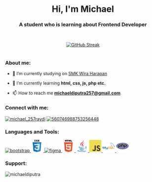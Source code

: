 <h1 align="center">Hi, I'm Michael</h1>
<h3 align="center">A student who is learning about Frontend Developer</h3>
<br>

<div align="center" dir="auto">

[![GitHub Streak](https://streak-stats.demolab.com?user=michaeldiputra&theme=transparent&hide_border=true&mode=weekly&card_width=500)](https://git.io/streak-stats)

</div>
<h1 align="center"></h1>
<h3 align="left">About me:</h3>

- 🔭 I’m currently studying on [SMK Wira Harapan](https://smkwiraharapan.sch.id/)

- 🌱 I’m currently learning **html, css, js, php etc.**

- 📫 How to reach me **michaeldiputra257@gmail.com**

<h3 align="left">Connect with me:</h3>
<p align="left">
<a href="https://instagram.com/michael_257raydi" target="blank"><img align="center" src="https://raw.githubusercontent.com/rahuldkjain/github-profile-readme-generator/master/src/images/icons/Social/instagram.svg" alt="michael_257raydi" height="30" width="40" /></a>
<a href="https://discord.gg/560746988753256448" target="blank"><img align="center" src="https://raw.githubusercontent.com/rahuldkjain/github-profile-readme-generator/master/src/images/icons/Social/discord.svg" alt="560746988753256448" height="30" width="40" /></a>
</p>

<h3 align="left">Languages and Tools:</h3>
<p align="left"> <a href="https://getbootstrap.com" target="_blank" rel="noreferrer"> <img src="https://getbootstrap.com/docs/5.0/assets/brand/bootstrap-logo.svg" alt="bootstrap" width="50" height="40"/> </a> <a href="https://www.w3schools.com/css/" target="_blank" rel="noreferrer"> <img src="https://raw.githubusercontent.com/devicons/devicon/master/icons/css3/css3-original-wordmark.svg" alt="css3" width="40" height="40"/> </a> <a href="https://www.figma.com/" target="_blank" rel="noreferrer"> <img src="https://www.vectorlogo.zone/logos/figma/figma-icon.svg" alt="figma" width="40" height="40"/> </a> <a href="https://www.w3.org/html/" target="_blank" rel="noreferrer"> <img src="https://raw.githubusercontent.com/devicons/devicon/master/icons/html5/html5-original-wordmark.svg" alt="html5" width="40" height="40"/> </a> <a href="https://www.java.com" target="_blank" rel="noreferrer"> <img src="https://raw.githubusercontent.com/devicons/devicon/master/icons/java/java-original.svg" alt="java" width="40" height="40"/> </a> <a href="https://developer.mozilla.org/en-US/docs/Web/JavaScript" target="_blank" rel="noreferrer"> <img src="https://raw.githubusercontent.com/devicons/devicon/master/icons/javascript/javascript-original.svg" alt="javascript" width="40" height="40"/> </a> <a href="https://www.mysql.com/" target="_blank" rel="noreferrer"> <img src="https://raw.githubusercontent.com/devicons/devicon/master/icons/mysql/mysql-original-wordmark.svg" alt="mysql" width="40" height="40"/> </a> <a href="https://www.php.net" target="_blank" rel="noreferrer"> <img src="https://raw.githubusercontent.com/devicons/devicon/master/icons/php/php-original.svg" alt="php" width="40" height="40"/> </a> </p>

<h3 align="left">Support:</h3>
<p><a href="https://www.buymeacoffee.com/michaeldiputra"> <img align="left" src="https://cdn.buymeacoffee.com/buttons/v2/default-yellow.png" height="50" width="210" alt="michaeldiputra" /></a></p>
